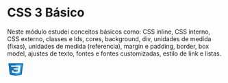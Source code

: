 # CSS 3 Básico
Neste módulo estudei conceitos básicos como: CSS inline, CSS interno, CSS externo, classes e lds, cores, background, div, unidades de medida (fixas), unidades de medida (referencia), margin e padding, border, box model, ajustes de texto, fontes e fontes customizadas, estilo de link e listas.
<p>
</p>
<img align="center" alt="Wes-CSS" height="30" width="40" src="https://raw.githubusercontent.com/devicons/devicon/master/icons/css3/css3-original.svg">
